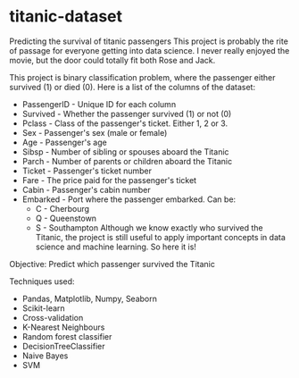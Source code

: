 # titanic-dataset
Predicting the survival of titanic passengers
This project is probably the rite of passage for everyone getting into data science. I never really enjoyed the movie, but the door could totally fit both Rose and Jack.

This project is binary classification problem, where the passenger either survived (1) or died (0). Here is a list of the columns of the dataset:

- PassengerID - Unique ID for each column
- Survived - Whether the passenger survived (1) or not (0)
- Pclass - Class of the passenger's ticket. Either 1, 2 or 3.
- Sex - Passenger's sex (male or female)
- Age - Passenger's age
- Sibsp - Number of sibling or spouses aboard the Titanic
- Parch - Number of parents or children aboard the Titanic
- Ticket - Passenger's ticket number
- Fare - The price paid for the passenger's ticket
- Cabin - Passenger's cabin number
- Embarked - Port where the passenger embarked. Can be:
   - C - Cherbourg
   - Q - Queenstown
   - S - Southampton
Although we know exactly who survived the Titanic, the project is still useful to apply important concepts in data science and machine learning. So here it is!

Objective: Predict which passenger survived the Titanic 

Techniques used:

- Pandas, Matplotlib, Numpy, Seaborn
- Scikit-learn
- Cross-validation
- K-Nearest Neighbours
- Random forest classifier
- DecisionTreeClassifier
- Naive Bayes
- SVM
